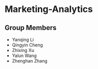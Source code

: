 # Marketing-Analytics
## Group Members
* Yanqing Li
* Qingyin Cheng
* Zhixing Xu
* Yalun Wang
* Zhenghan Zhang
